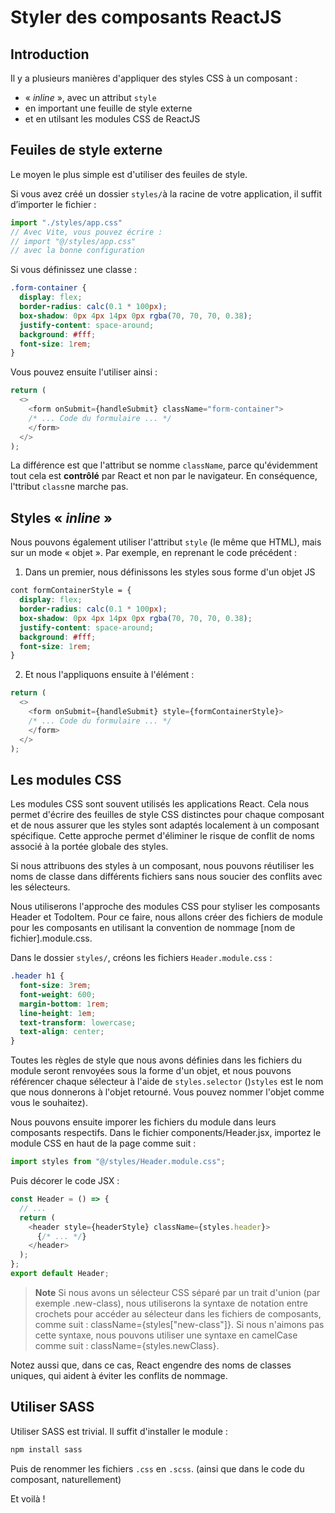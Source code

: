 # Styler des composants ReactJS

## Introduction

Il y a plusieurs manières d'appliquer des styles CSS à un composant :
- « _inline_ », avec un attribut `style`
- en important une feuille de style externe
- et en utilsant les modules CSS de ReactJS

## Feuiles de style externe

Le moyen le plus simple est d'utiliser des feuiles de style.

Si vous avez créé un dossier `styles/`à la racine de votre application, il suffit d’importer le fichier :
```js
import "./styles/app.css"
// Avec Vite, vous pouvez écrire :
// import "@/styles/app.css"
// avec la bonne configuration
```

Si vous définissez une classe :
```css
.form-container {
  display: flex;
  border-radius: calc(0.1 * 100px);
  box-shadow: 0px 4px 14px 0px rgba(70, 70, 70, 0.38);
  justify-content: space-around;
  background: #fff;
  font-size: 1rem;
}
```

Vous pouvez ensuite l'utiliser ainsi :
```js
return (
  <>
    <form onSubmit={handleSubmit} className="form-container">
    /* ... Code du formulaire ... */
    </form>
  </>
);
```

La différence est que l'attribut se nomme `className`, parce qu'évidemment tout cela est **contrôlé** par React et non par le navigateur. En conséquence, l'ttribut `class`ne marche pas.


## Styles « _inline_ »

Nous pouvons également utiliser l'attribut `style` (le même que HTML), mais sur un mode « objet ». Par exemple, en reprenant le code précédent :
1. Dans un premier, nous définissons les styles sous forme d'un objet JS
```css
cont formContainerStyle = {
  display: flex;
  border-radius: calc(0.1 * 100px);
  box-shadow: 0px 4px 14px 0px rgba(70, 70, 70, 0.38);
  justify-content: space-around;
  background: #fff;
  font-size: 1rem;
}
```
2. Et nous l'appliquons ensuite à l'élément :
```js
return (
  <>
    <form onSubmit={handleSubmit} style={formContainerStyle}>
    /* ... Code du formulaire ... */
    </form>
  </>
);
```

## Les modules CSS

Les modules CSS sont souvent utilisés les applications React. Cela nous permet d'écrire des feuilles de style CSS distinctes pour chaque composant et de nous assurer que les styles sont adaptés localement à un composant spécifique. Cette approche permet d'éliminer le risque de conflit de noms associé à la portée globale des styles.

Si nous attribuons des styles à un composant, nous pouvons réutiliser les noms de classe dans différents fichiers sans nous soucier des conflits avec les sélecteurs.

Nous utiliserons l'approche des modules CSS pour styliser les composants Header et TodoItem. Pour ce faire, nous allons créer des fichiers de module pour les composants en utilisant la convention de nommage [nom de fichier].module.css.

Dans le dossier `styles/`, créons les fichiers `Header.module.css` :
```css
.header h1 {
  font-size: 3rem;
  font-weight: 600;
  margin-bottom: 1rem;
  line-height: 1em;
  text-transform: lowercase;
  text-align: center;
}
```

Toutes les règles de style que nous avons définies dans les fichiers du module seront renvoyées sous la forme d'un objet, et nous pouvons référencer chaque sélecteur à l'aide de `styles.selector` ()`styles` est le nom que nous donnerons à l'objet retourné. Vous pouvez nommer l'objet comme vous le souhaitez).

Nous pouvons ensuite imporer les fichiers du module dans leurs composants respectifs. Dans le fichier components/Header.jsx, importez le module CSS en haut de la page comme suit :
```js
import styles from "@/styles/Header.module.css";
```
Puis décorer le code JSX :
```js
const Header = () => {
  // ...
  return (
    <header style={headerStyle} className={styles.header}>
      {/* ... */}
    </header>
  );
};
export default Header;
```

> **Note** Si nous avons un sélecteur CSS séparé par un trait d'union (par exemple .new-class), nous utiliserons la syntaxe de notation entre crochets pour accéder au sélecteur dans les fichiers de composants, comme suit : className={styles["new-class"]}. Si nous n'aimons pas cette syntaxe, nous pouvons utiliser une syntaxe en camelCase comme suit : className={styles.newClass}.

Notez aussi que, dans ce cas, React engendre des noms de classes uniques, qui aident à éviter les conflits de nommage.

## Utiliser SASS

Utiliser SASS est trivial. Il suffit d'installer le module :
```bash
npm install sass
```
Puis de renommer les fichiers `.css` en `.scss`.
(ainsi que dans le code du composant, naturellement)

Et voilà !
